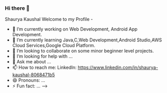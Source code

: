 ### Hi there 👋

Shaurya Kaushal 
Welcome to my Profile - 

- 🔭 I’m currently working on Web Development, Android App Development.
- 🌱 I’m currently learning Java,C,Web Development,Android Studio,AWS Cloud Services,Google Cloud Platform.
- 👯 I’m looking to collaborate on some minor beginner level projects.
- 🤔 I’m looking for help with ...
- 💬 Ask me about ...
- 📫 How to reach me: LinkedIn: https://www.linkedin.com/in/shaurya-kaushal-8068471b5
- 😄 Pronouns: ...
- ⚡ Fun fact: ...
-->
